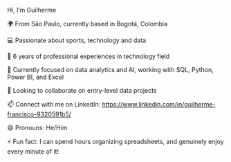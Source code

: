  Hi, I’m Guilherme

🌍 From São Paulo, currently based in Bogotá, Colombia  

💻 Passionate about sports, technology and data  

💼 6 years of professional experiences in technology field  

🌱 Currently focused on data analytics and AI, working with SQL, Python, Power BI, and Excel  

🤝 Looking to collaborate on entry-level data projects  

📫 Connect with me on LinkedIn: https://www.linkedin.com/in/guilherme-francisco-9320591b5/  

😄 Pronouns: He/Him  

⚡ Fun fact: I can spend hours organizing spreadsheets, and genuinely enjoy every minute of it!  
